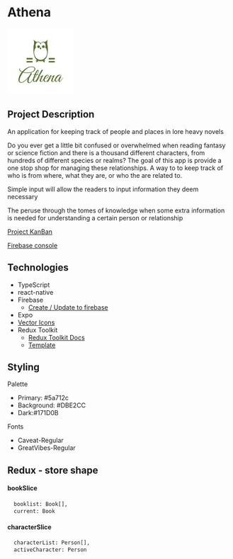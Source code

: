 # Athena 

<img src="./assets/images/logo-color.png" width=150 height=150>

## Project Description

An application for keeping track of people and places in lore heavy novels

Do you ever get a little bit confused or overwhelmed when reading fantasy or science fiction and there is a thousand different characters, from hundreds of different species or realms? The goal of this app is provide a one stop shop for managing these relationships. A way to to keep track of who is from where, what they are, or who the are related to.

Simple input will allow the readers to input information they deem necessary

The peruse through the tomes of knowledge when some extra information is needed for understanding a certain person or relationship

[Project KanBan](https://github.com/users/josh-liuaana/projects/4)

[Firebase console](https://console.firebase.google.com/project/lore-81319/overview)

## Technologies

- TypeScript
- react-native
- Firebase
  - [Create / Update to firebase](https://firebase.google.com/docs/firestore/manage-data/add-data#web-modular-api "Firestore documentation")
- Expo
- [Vector Icons](https://oblador.github.io/react-native-vector-icons/)
- Redux Toolkit
  - [Redux Toolkit Docs](https://redux-toolkit.js.org/)
  - [Template](https://github.com/rahsheen/react-native-template-redux-typescript/tree/main)

## Styling

Palette
- Primary: #5a712c
- Background: #DBE2CC
- Dark:#171D0B

Fonts
- Caveat-Regular
- GreatVibes-Regular

## Redux - store shape

#### bookSlice

```
  booklist: Book[],
  current: Book
```
#### characterSlice

```
  characterList: Person[],
  activeCharacter: Person
```